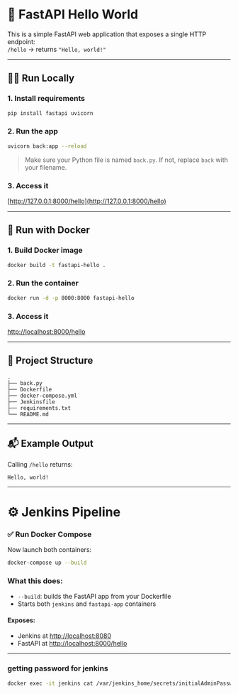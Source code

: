 # 🚀 FastAPI Hello World

This is a simple FastAPI web application that exposes a single HTTP endpoint:  
`/hello` → returns `"Hello, world!"`

---

## 🧑‍💻 Run Locally

### 1. Install requirements

```bash
pip install fastapi uvicorn
```

### 2. Run the app

```bash
uvicorn back:app --reload
```

> Make sure your Python file is named `back.py`. If not, replace `back` with your filename.

### 3. Access it

[http://127.0.0.1:8000/hello](http://127.0.0.1:8000/hello)

---

## 🐳 Run with Docker

### 1. Build Docker image

```bash
docker build -t fastapi-hello .
```

### 2. Run the container

```bash
docker run -d -p 8000:8000 fastapi-hello
```

### 3. Access it

[http://localhost:8000/hello](http://localhost:8000/hello)

---

## 📂 Project Structure

```
.
├── back.py
├── Dockerfile
├── docker-compose.yml
├── Jenkinsfile
├── requirements.txt
└── README.md

```

---

## 📬 Example Output

Calling `/hello` returns:

```
Hello, world!
```

---
# ⚙️ Jenkins Pipeline


### ✅ Run Docker Compose

Now launch both containers:

```bash
docker-compose up --build
```


### What this does:

- `--build`: builds the FastAPI app from your Dockerfile
- Starts both `jenkins` and `fastapi-app` containers

#### Exposes:

- Jenkins at [http://localhost:8080](http://localhost:8080)
- FastAPI at [http://localhost:8000/hello](http://localhost:8000/hello)

---

### getting password for jenkins

```bash
docker exec -it jenkins cat /var/jenkins_home/secrets/initialAdminPassword
```